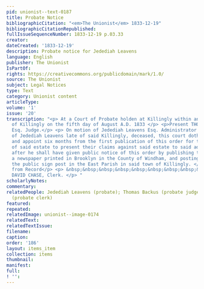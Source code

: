 ```yaml
---
pid: unionist--text-0187
title: Probate Notice
bibliographicCitation: "<em>The Unionist</em> 1833-12-19"
bibliographicCitationRepublished: 
fullIssueSequenceNumber: 1833-12-19 p.03.33
creator: 
dateCreated: '1833-12-19'
description: Probate notice for Jedediah Leavens
language: English
publisher: The Unionist
IsPartOf: 
rights: https://creativecommons.org/publicdomain/mark/1.0/
source: The Unionist
subject: Legal Notices
type: Text
category: Unionist content
articleType: 
volume: '1'
issue: '20'
transcription: "<p> At a Court of Probate holden at Killingly within and for the District
  of Killingly on the fifth day of August A.D. 1833 </p> <p>Present THOMAS BACKUS,
  Esq. Judge.</p> <p> On motion of Jedediah Leavens Esq. Administrator on the estate
  of Jedediah Leavens late of said Killingly, deceased, this court doth hereby limit
  and appoint six months from the first publication of this order for the creditors
  of said estate to present their claims against said estate to said administrator
  after he shall have given public notice of this order by publishing the same in
  a newspaper printed in Brooklyn in the County of Windham, and posting the same on
  the public sign post in the East Parish in said town of Killingly. </p> <p>Certified
  from Record</p> <p> &nbsp;&nbsp;&nbsp;&nbsp;&nbsp;&nbsp;&nbsp;&nbsp;&nbsp;&nbsp;&nbsp;&nbsp;&nbsp;&nbsp;&nbsp;&nbsp;&nbsp;&nbsp;&nbsp;&nbsp;&nbsp;&nbsp;&nbsp;
  DAVID CHASE, Clerk. </p> "
scholarlyNotes: 
commentary: 
relatedPeople: Jedediah Leavens (probate); Thomas Backus (probate judge); David Chase
  (probate clerk)
featured: 
repeated: 
relatedImage: unionist--image-0174
relatedText: 
relatedTextIssue: 
filename: 
caption: 
order: '186'
layout: items_item
collection: items
thumbnail: 
manifest: 
full: 
! '': 
---
```

